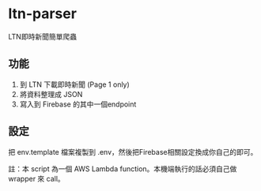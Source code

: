 # ltn-parser

LTN即時新聞簡單爬蟲

## 功能

1. 到 LTN 下載即時新聞 (Page 1 only)
2. 將資料整理成 JSON
3. 寫入到 Firebase 的其中一個endpoint

## 設定

把 env.template 檔案複製到 .env，然後把Firebase相關設定換成你自己的即可。

註：本 script 為一個 AWS Lambda function。本機端執行的話必須自己做 wrapper 來 call。
